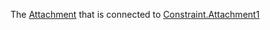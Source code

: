 The [Attachment](https://create.roblox.com/docs/reference/engine/classes/Attachment) that is connected to [Constraint.Attachment1](https://create.roblox.com/docs/reference/engine/classes/Constraint#Attachment1)